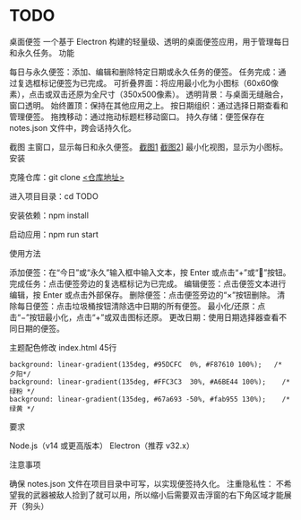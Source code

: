 # TODO
桌面便签
一个基于 Electron 构建的轻量级、透明的桌面便签应用，用于管理每日和永久任务。
功能

每日与永久便签：添加、编辑和删除特定日期或永久任务的便签。
任务完成：通过复选框标记便签为已完成。
可折叠界面：将应用最小化为小图标（60x60像素），点击或双击还原为全尺寸（350x500像素）。
透明背景：与桌面无缝融合，窗口透明。
始终置顶：保持在其他应用之上。
按日期组织：通过选择日期查看和管理便签。
拖拽移动：通过拖动标题栏移动窗口。
持久存储：便签保存在 notes.json 文件中，跨会话持久化。

截图
主窗口，显示每日和永久便签。
[截图1](https://github.com/yosaa/TODO/img/1.png)
[截图2](https://github.com/yosaa/TODO/img/2.png)]
最小化视图，显示为小图标。
安装

克隆仓库：git clone [<仓库地址>](https://github.com/yosaa/TODO.git)


进入项目目录：cd TODO


安装依赖：npm install


启动应用：npm run start



使用方法

添加便签：在“今日”或“永久”输入框中输入文本，按 Enter 或点击“+”或“📌”按钮。
完成任务：点击便签旁边的复选框标记为已完成。
编辑便签：点击便签文本进行编辑，按 Enter 或点击外部保存。
删除便签：点击便签旁边的“×”按钮删除。
清除每日便签：点击垃圾桶按钮清除选中日期的所有便签。
最小化/还原：点击“−”按钮最小化，点击“+”或双击图标还原。
更改日期：使用日期选择器查看不同日期的便签。

主题配色修改
index.html 45行
```
background: linear-gradient(135deg, #95DCFC  0%, #F87610 100%);   /* 夕阳*/
background: linear-gradient(135deg, #FFC3C3  30%, #A6BE44 100%);    /*绿粉 */
background: linear-gradient(135deg, #67a693 -50%, #fab955 130%);    /*绿黄 */
```

要求

Node.js（v14 或更高版本）
Electron（推荐 v32.x）

注意事项

确保 notes.json 文件在项目目录中可写，以实现便签持久化。
注重隐私性：
  不希望我的武器被敌人捡到了就可以用，所以缩小后需要双击浮窗的右下角区域才能展开（狗头）

